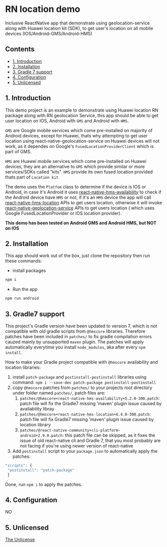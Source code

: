 # RN location demo

Inclusive ReactNative app that demonstrate using geolocation-service along with Huawei location kit (SDK), to get user's location on all mobile devices (IOS/Android-GMS/Android-HMS)
 

## Contents

  - [1. Introduction](#1-introduction)
  - [2. Installation](#2-installation)
  - [3. Gradle 7 support](#3-gradle7-support)
  - [4. Configuration](#4-configuration)
  - [5. Unlicensed](#5-unlicensed)

 

## 1. Introduction

This demo project is an example to demonstrate using Huawei location RN package along with RN geolocation Service, this app should be able to get user location on IOS, Android with `GMS` and Android with `HMS`.

`GMS` are Google mobile services which come pre-installed on majority of Android devices, except for Huawei, thats why attempting to get user location using react-native-geolocation-service on Huawei devices will not work, as it dependes on Google's `FusedLocationProviderClient` which is part of GMS.

`HMS` are Huawei mobile services which come pre-installed on Huawei devices, they are an alternative to `GMS` which provide similar or more services/SDKs called "kits". `HMS` provide its own fused location provided thats part of `Location kit`

The demo uses the `Platfom` class to determine if the device is IOS or Android, in case it's Android it uses [react-native-hms-availability](https://github.com/HMS-Core/hms-react-native-plugin/tree/master/react-native-hms-availability) to check if the Android device have `HMS` or not, if it's an `HMS` device the app will call [react-native-hms-location](https://github.com/HMS-Core/hms-react-native-plugin/tree/master/react-native-hms-location) APIs to get users location, otherwise it will invoke [react-native-geolocation-service](https://github.com/Agontuk/react-native-geolocation-service) APIs to get users location ( which uses Google FusedLocationProvider or IOS location provider).
  
**This demo has been tested on Android GMS and Android HMS, but NOT on IOS**
 
## 2. Installation

This app should work out of the box, just clone the repository then run these commands:

- install packages 

```bash
npm i 
```

- Run the app

```bash
npm run android
```

## 3. Gradle7 support

This project's Gradle version have been updated to version 7, which is not compatible with old gradle scripts from `@hmscore` libraries. Therefore patches have been included in `patches/` to fix gradle compilation errors cauzed mainly by unsupported `maven` plugin.
The patches will apply automatically everytime you install `node_modules`, aka after every `npm install`.

How to make your Gradle project compatible with `@hmscore` availability and location libraries:

1. install `patch-package` and `postinstall-postinstall` libraries using command: `npm i --save-dev patch-package postinstall-postinstall`
2. copy `@hmscore` patches from `patches/` to your projects root directory under folder named `patches/`, patch files are:
   1. `patches/@hmscore+react-native-hms-availability+5.2.0-300.patch`: patch file will fix the Gradle7 missing 'maven' plugin issue caused by availability libray
   2. `patches/@hmscore+react-native-hms-location+6.4.0-300.patch`: patch file will fix Gradle7 missing 'maven' plugin issue caused by location library
   3. `patches/@react-native-community+cli-platform-android+2.9.0.patch`: this patch file can be skipped, as it fixes the issue of old react-native cli and Gradle 7, that you most probably are not facing if you're using newer version of react-native
3. Add `postinstall` script to your `package.json` to automatically apply the patches:
```js
"scripts": {
 "postinstall": "patch-package"
 }
```

Done, run `npm i` to apply the patches.


## 4. Configuration

NO
 

## 5. Unlicensed

[The Unlicense](https://github.com/megaacheyounes/rn-geolocation-inclusive/blob/master/UNLICENSE) 
